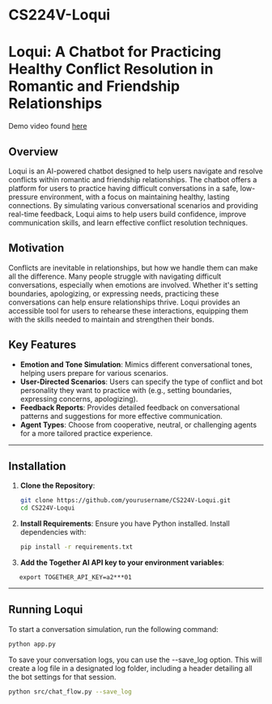 # CS224V-Loqui

# Loqui: A Chatbot for Practicing Healthy Conflict Resolution in Romantic and Friendship Relationships

Demo video found [here](https://drive.google.com/file/d/1fy3Gj-UqNb79hi7HnmQ1mbtTbCsW1OpL/view?usp=drive_link)

## Overview
Loqui is an AI-powered chatbot designed to help users navigate and resolve conflicts within romantic and friendship relationships. The chatbot offers a platform for users to practice having difficult conversations in a safe, low-pressure environment, with a focus on maintaining healthy, lasting connections. By simulating various conversational scenarios and providing real-time feedback, Loqui aims to help users build confidence, improve communication skills, and learn effective conflict resolution techniques.

## Motivation
Conflicts are inevitable in relationships, but how we handle them can make all the difference. Many people struggle with navigating difficult conversations, especially when emotions are involved. Whether it's setting boundaries, apologizing, or expressing needs, practicing these conversations can help ensure relationships thrive. Loqui provides an accessible tool for users to rehearse these interactions, equipping them with the skills needed to maintain and strengthen their bonds.

## Key Features
- **Emotion and Tone Simulation**: Mimics different conversational tones, helping users prepare for various scenarios.
- **User-Directed Scenarios**: Users can specify the type of conflict and bot personality they want to practice with (e.g., setting boundaries, expressing concerns, apologizing).
- **Feedback Reports**: Provides detailed feedback on conversational patterns and suggestions for more effective communication.
- **Agent Types**: Choose from cooperative, neutral, or challenging agents for a more tailored practice experience.

---

## Installation
1. **Clone the Repository**:
    ```bash
    git clone https://github.com/yourusername/CS224V-Loqui.git
    cd CS224V-Loqui
    ```

2. **Install Requirements**:
    Ensure you have Python installed. Install dependencies with:
    ```bash
    pip install -r requirements.txt
    ```

3. **Add the Together AI API key to your environment variables**:
```
   export TOGETHER_API_KEY=a2***01
```
---

## Running Loqui

To start a conversation simulation, run the following command:

```bash
python app.py
```
To save your conversation logs, you can use the --save_log option. This will create a log file in a designated log folder, including a header detailing all the bot settings for that session.
```bash
python src/chat_flow.py --save_log
```
